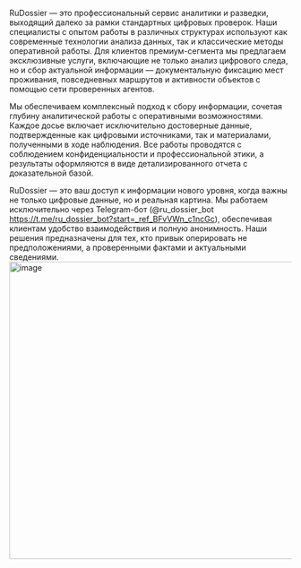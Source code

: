 RuDossier — это профессиональный сервис аналитики и разведки, выходящий далеко за рамки стандартных цифровых проверок. Наши специалисты с опытом работы в различных структурах используют как современные технологии анализа данных, так и классические методы оперативной работы. Для клиентов премиум-сегмента мы предлагаем эксклюзивные услуги, включающие не только анализ цифрового следа, но и сбор актуальной информации — документальную фиксацию мест проживания, повседневных маршрутов и активности объектов с помощью сети проверенных агентов.

Мы обеспечиваем комплексный подход к сбору информации, сочетая глубину аналитической работы с оперативными возможностями. Каждое досье включает исключительно достоверные данные, подтвержденные как цифровыми источниками, так и материалами, полученными в ходе наблюдения. Все работы проводятся с соблюдением конфиденциальности и профессиональной этики, а результаты оформляются в виде детализированного отчета с доказательной базой.

RuDossier — это ваш доступ к информации нового уровня, когда важны не только цифровые данные, но и реальная картина. Мы работаем исключительно через Telegram-бот (@ru_dossier_bot   https://t.me/ru_dossier_bot?start=_ref_BFvVWn_c1ncGc), обеспечивая клиентам удобство взаимодействия и полную анонимность. Наши решения предназначены для тех, кто привык оперировать не предположениями, а проверенными фактами и актуальными сведениями.
<img width="1372" height="531" alt="image" src="https://github.com/user-attachments/assets/39db4249-0c35-445c-aef1-c183b78d98bb" />
